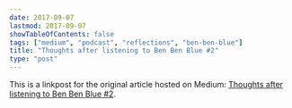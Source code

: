 ```yaml
---
date: 2017-09-07
lastmod: 2017-09-07
showTableOfContents: false
tags: ["medium", "podcast", "reflections", "ben-ben-blue"]
title: "Thoughts after listening to Ben Ben Blue #2"
type: "post"
---
```


This is a linkpost for the original article hosted on Medium: [Thoughts after listening to Ben Ben Blue #2](https://medium.com/@lovkush/thoughts-after-listening-to-ben-ben-blue-2-3bc60b308b24). 